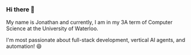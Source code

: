 ### Hi there 👋

My name is Jonathan and currently, I am in my 3A term of Computer Science at the University of Waterloo. 

I'm most passionate about full-stack development, vertical AI agents, and automation! 😄
<!--
**jshan9078/jshan9078** is a ✨ _special_ ✨ repository because its `README.md` (this file) appears on your GitHub profile.

Here are some ideas to get you started:

- 🔭 I’m currently working on ...
- 🌱 I’m currently learning ...
- 👯 I’m looking to collaborate on ...
- 🤔 I’m looking for help with ...
- 💬 Ask me about ...
- 📫 How to reach me: ...
- 😄 Pronouns: ...
- ⚡ Fun fact: ...



<p > <img src="https://komarev.com/ghpvc/?username=jshan9078&label=Profile%20views&color=0e75b6&style=flat" alt="jshan9078" /> </p>
<p><img  src="https://github-readme-stats.vercel.app/api/top-langs?username=jshan9078&show_icons=true&locale=en&layout=compact" alt="jshan9078" /></p>
-->
